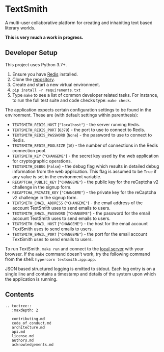 # TextSmith

A multi-user collaborative platform for creating and inhabiting text based
literary worlds.

**This is very much a work in progress.**

## Developer Setup

This project uses Python 3.7+.

1. Ensure you have [Redis](https://redis.io/) installed.
2. Clone the [repository](https://github.com/ntoll/textsmith).
3. Create and start a new virtual environment.
4. `pip install -r requirements.txt`
5. Type `make` to see a list of common developer related tasks. For instance,
   to run the full test suite and code checks type: `make check`.

The application expects certain configuration settings to be found in the
environment. These are (with default settings within parenthesis):

* `TEXTSMITH_REDIS_HOST` (`"localhost"`) - the server running Redis.
* `TEXTSMITH_REDIS_PORT` (`6379`) - the port to use to connect to Redis.
* `TEXTSMITH_REDIS_PASSWORD` (`None`) - the password to use to connect to
  Redis.
* `TEXTSMITH_REDIS_POOLSIZE` (`10`) - the number of connections in the Redis
  connection pool.
* `TEXTSMITH_KEY` (`"CHANGEME"`) - the secret key used by the web application
  for cryptographic operations.
* `TEXTSMITH_DEBUG` (`False`) - the debug flag which results in detailed debug
  information from the web application. This flag is assumed to be `True` if
  any value is set in the environment variable.
* `RECAPTCHA_PUBLIC_KEY` (`"CHANGEME"`) - the public key for the reCaptcha v2
  challenge in the signup form.
* `RECAPTCHA_PRIVATE_KEY` (`"CHANGEME"`) - the private key for the reCaptcha
  v2 challenge in the signup form.
* `TEXTSMITH_EMAIL_ADDRESS` (`"CHANGEME"`) - the email address of the account
  TextSmith uses to send emails to users.
* `TEXTSMITH_EMAIL_PASSWORD` (`"CHANGEME"`) - the password for the email
  account TextSmith uses to send emails to users.
* `TEXTSMITH_EMAIL_HOST` (`"CHANGEME"`) - the host for the email account
  TextSmith uses to send emails to users.
* `TEXTSMITH_EMAIL_PORT` (`"CHANGEME"`) - the port for the email account
  TextSmith uses to send emails to users.

To run TextSmith, `make run` and connect to the
[local server](http://localhost:8000/) with your browser. If the `make` command
doesn't work, try the following command from the shell:
`hypercorn textsmith.app:app`.

JSON based structured logging is emitted to stdout. Each log entry is on a
single line and contains a timestamp and details of the system upon which the
application is running.

## Contents
```eval_rst
.. toctree::
   :maxdepth: 2

   contributing.md
   code_of_conduct.md
   architecture.md
   api.md
   license.md
   authors.md
   acknowledgements.md
```
